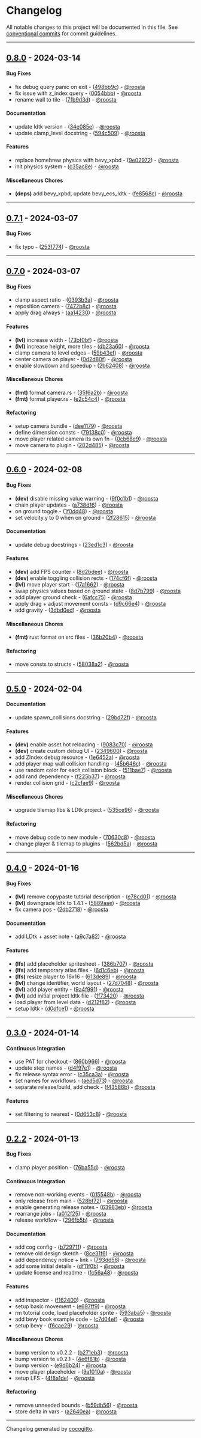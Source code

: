 # Changelog
All notable changes to this project will be documented in this file. See [conventional commits](https://www.conventionalcommits.org/) for commit guidelines.

- - -
## [0.8.0](https://github.com/roosta/deep_abyss/compare/0.7.1..0.8.0) - 2024-03-14
#### Bug Fixes
- fix debug query panic on exit - ([498bb9c](https://github.com/roosta/deep_abyss/commit/498bb9c2820d9fe31e31acb82332f4122f961c9d)) - [@roosta](https://github.com/roosta)
- fix issue with z_index query - ([0054bbb](https://github.com/roosta/deep_abyss/commit/0054bbb288b753b3f4243b063f66a68b1e89b20b)) - [@roosta](https://github.com/roosta)
- rename wall to tile - ([71b9d3d](https://github.com/roosta/deep_abyss/commit/71b9d3d427794c08524e0f041a22a90d6c405a6c)) - [@roosta](https://github.com/roosta)
#### Documentation
- update ldtk version - ([34e085e](https://github.com/roosta/deep_abyss/commit/34e085ee745827bf7ba879d9f3914b1e4d370a1d)) - [@roosta](https://github.com/roosta)
- update clamp_level docstring - ([594c509](https://github.com/roosta/deep_abyss/commit/594c5097a2b4e0ba4455d473b5a26514ba646d2e)) - [@roosta](https://github.com/roosta)
#### Features
- replace homebrew physics with bevy_xpbd - ([9e02972](https://github.com/roosta/deep_abyss/commit/9e02972d7c29c056137cfcea5caf887e31c3eb69)) - [@roosta](https://github.com/roosta)
- init physics system - ([c35ac8e](https://github.com/roosta/deep_abyss/commit/c35ac8eaae637258c813e20dd762935a8f3cc20b)) - [@roosta](https://github.com/roosta)
#### Miscellaneous Chores
- **(deps)** add bevy_xpbd, update bevy_ecs_ldtk - ([fe8568c](https://github.com/roosta/deep_abyss/commit/fe8568c908f0bcdbb64e7430a12a85bbc98c2291)) - [@roosta](https://github.com/roosta)

- - -

## [0.7.1](https://github.com/roosta/deep_abyss/compare/0.7.0..0.7.1) - 2024-03-07
#### Bug Fixes
- fix typo - ([253f774](https://github.com/roosta/deep_abyss/commit/253f774cdd7eaa078feae0a72b3628a55d0d91a1)) - [@roosta](https://github.com/roosta)

- - -

## [0.7.0](https://github.com/roosta/deep_abyss/compare/0.6.0..0.7.0) - 2024-03-07
#### Bug Fixes
- clamp aspect ratio - ([0393b3a](https://github.com/roosta/deep_abyss/commit/0393b3a9bc059271a86204aa2be268d91986e0c4)) - [@roosta](https://github.com/roosta)
- reposition camera - ([7472b8c](https://github.com/roosta/deep_abyss/commit/7472b8c2aabf2b2f6ad8d07f2b0e0e5f6b1992ed)) - [@roosta](https://github.com/roosta)
- apply drag always - ([aa14230](https://github.com/roosta/deep_abyss/commit/aa142300e090180cff7a15711266a6c37eb7a253)) - [@roosta](https://github.com/roosta)
#### Features
- **(lvl)** increase width - ([73bf0bf](https://github.com/roosta/deep_abyss/commit/73bf0bf1f3c4d7d85ad477c521dda6e3ff726d0b)) - [@roosta](https://github.com/roosta)
- **(lvl)** increase height, more tiles - ([db23a60](https://github.com/roosta/deep_abyss/commit/db23a60811a133117a25baef0cdda70c1c47a2e5)) - [@roosta](https://github.com/roosta)
- clamp camera to level edges - ([59b43ef](https://github.com/roosta/deep_abyss/commit/59b43eff9ce1a7bf3ae2ec1663087cff18aed2cb)) - [@roosta](https://github.com/roosta)
- center camera on player - ([0d2d80f](https://github.com/roosta/deep_abyss/commit/0d2d80f583725f589c9ace3d9ccfe784eba420e1)) - [@roosta](https://github.com/roosta)
- enable slowdown and speedup - ([2b62408](https://github.com/roosta/deep_abyss/commit/2b62408c0a3ae075cd0efbe3ae2ad8aa2804fbc5)) - [@roosta](https://github.com/roosta)
#### Miscellaneous Chores
- **(fmt)** format camera.rs - ([35f6a2b](https://github.com/roosta/deep_abyss/commit/35f6a2bef2043fcef59741e4258a702d3e02f58a)) - [@roosta](https://github.com/roosta)
- **(fmt)** format player.rs - ([e2c54c4](https://github.com/roosta/deep_abyss/commit/e2c54c468222d6261d2fe8380aff9ffe2aa3e756)) - [@roosta](https://github.com/roosta)
#### Refactoring
- setup camera bundle - ([dee1179](https://github.com/roosta/deep_abyss/commit/dee1179b72dce8210c8c4a46d500e2acec08c075)) - [@roosta](https://github.com/roosta)
- define dimension consts - ([79138c0](https://github.com/roosta/deep_abyss/commit/79138c047c5d899681ca69437e196d5ccb0dd830)) - [@roosta](https://github.com/roosta)
- move player related camera its own fn - ([0cb68e9](https://github.com/roosta/deep_abyss/commit/0cb68e9bcd67b92557a33a61e7a03a600d3b34c9)) - [@roosta](https://github.com/roosta)
- move camera to plugin - ([202d485](https://github.com/roosta/deep_abyss/commit/202d485bbde28b2d1771895ba9de8bfc90195ee7)) - [@roosta](https://github.com/roosta)

- - -

## [0.6.0](https://github.com/roosta/deep_abyss/compare/0.5.0..0.6.0) - 2024-02-08
#### Bug Fixes
- **(dev)** disable missing value warning - ([9f0c1b1](https://github.com/roosta/deep_abyss/commit/9f0c1b16cb673269da68e45d2f18f36d9730da2b)) - [@roosta](https://github.com/roosta)
- chain player updates - ([a738d16](https://github.com/roosta/deep_abyss/commit/a738d161b81a2cfd82f94b53975cab21993f2342)) - [@roosta](https://github.com/roosta)
- on ground toggle - ([1f0dd48](https://github.com/roosta/deep_abyss/commit/1f0dd4814e41fb68a2fd95c5b0f7d33754ac65c4)) - [@roosta](https://github.com/roosta)
- set velocity.y to 0 when on ground - ([2f28615](https://github.com/roosta/deep_abyss/commit/2f28615a0b89570ce7602e7d14dced200e538125)) - [@roosta](https://github.com/roosta)
#### Documentation
- update debug docstrings - ([23ed1c3](https://github.com/roosta/deep_abyss/commit/23ed1c389bb5bdef9f7709b84e7fc8450bba5500)) - [@roosta](https://github.com/roosta)
#### Features
- **(dev)** add FPS counter - ([8d2bdee](https://github.com/roosta/deep_abyss/commit/8d2bdeecbc66a2bac4594e46754d2f386a465cb7)) - [@roosta](https://github.com/roosta)
- **(dev)** enable toggling collision rects - ([174cf6f](https://github.com/roosta/deep_abyss/commit/174cf6fb5ddecd86af1ef5b088cc511e2090cd31)) - [@roosta](https://github.com/roosta)
- **(lvl)** move player start - ([17a1662](https://github.com/roosta/deep_abyss/commit/17a16628755eb0f99be03b03348e79e44a03371e)) - [@roosta](https://github.com/roosta)
- swap physics values based on ground state - ([8d7b799](https://github.com/roosta/deep_abyss/commit/8d7b799a2d9f3aad537ea1502f5a0ef9e6e8eb9e)) - [@roosta](https://github.com/roosta)
- add player ground check - ([6afcc75](https://github.com/roosta/deep_abyss/commit/6afcc7563df24e13f99f057f17a7054f18d6362b)) - [@roosta](https://github.com/roosta)
- apply drag + adjust movement consts - ([d9c66e4](https://github.com/roosta/deep_abyss/commit/d9c66e44437608c7a1deed7163d399ceb456c6bc)) - [@roosta](https://github.com/roosta)
- add gravity - ([3dbd0ed](https://github.com/roosta/deep_abyss/commit/3dbd0edf6b908e4d2d4852e740199fd2c7e7cf0e)) - [@roosta](https://github.com/roosta)
#### Miscellaneous Chores
- **(fmt)** rust format on src files - ([36b20b4](https://github.com/roosta/deep_abyss/commit/36b20b445b860d6f65f423eca76b544f448f69f7)) - [@roosta](https://github.com/roosta)
#### Refactoring
- move consts to structs - ([58038a2](https://github.com/roosta/deep_abyss/commit/58038a217aeb05757c33e41ef41ccdf28d67661a)) - [@roosta](https://github.com/roosta)

- - -

## [0.5.0](https://github.com/roosta/deep_abyss/compare/0.4.0..0.5.0) - 2024-02-04
#### Documentation
- update spawn_collisions docstring - ([29bd72f](https://github.com/roosta/deep_abyss/commit/29bd72fb6056ceb5a806f3f78fdaf6f9af5f9cd2)) - [@roosta](https://github.com/roosta)
#### Features
- **(dev)** enable asset hot reloading - ([9083c70](https://github.com/roosta/deep_abyss/commit/9083c705c07bea600dee35c25a3be6dc36038608)) - [@roosta](https://github.com/roosta)
- **(dev)** create custom debug UI - ([2349600](https://github.com/roosta/deep_abyss/commit/2349600b1b8f07306db1ba8c5310f2bc50c85e47)) - [@roosta](https://github.com/roosta)
- add ZIndex debug resource - ([1e6452a](https://github.com/roosta/deep_abyss/commit/1e6452af7a52c234ef69ce530d242e15c9f2dc18)) - [@roosta](https://github.com/roosta)
- add player map wall collision handling - ([45b646c](https://github.com/roosta/deep_abyss/commit/45b646c12f1a55e22fa8ebb7ae3afbcbb82f42ef)) - [@roosta](https://github.com/roosta)
- use random color for each collision block - ([511bae7](https://github.com/roosta/deep_abyss/commit/511bae7b6a590907358ca950d8a0345607a83cf1)) - [@roosta](https://github.com/roosta)
- add rand dependency - ([f225b37](https://github.com/roosta/deep_abyss/commit/f225b37118afed0e2e23ca3e7a8bc956cb06d74f)) - [@roosta](https://github.com/roosta)
- render collision grid - ([c2cfae9](https://github.com/roosta/deep_abyss/commit/c2cfae97af00095c9bffd513d32581a489b10a60)) - [@roosta](https://github.com/roosta)
#### Miscellaneous Chores
- upgrade tilemap libs & LDtk project - ([535ce96](https://github.com/roosta/deep_abyss/commit/535ce96f07e90107a057587cc4a780c4f92a6021)) - [@roosta](https://github.com/roosta)
#### Refactoring
- move debug code to new module - ([70630c8](https://github.com/roosta/deep_abyss/commit/70630c880343a1b919046c90ea9302e76425ad21)) - [@roosta](https://github.com/roosta)
- change player & tilemap to plugins - ([562bd5a](https://github.com/roosta/deep_abyss/commit/562bd5a09dae548194b9310e9061a4a4ff442654)) - [@roosta](https://github.com/roosta)

- - -

## [0.4.0](https://github.com/roosta/deep_abyss/compare/0.3.0..0.4.0) - 2024-01-16
#### Bug Fixes
- **(lvl)** remove copypaste tutorial description - ([e78cd01](https://github.com/roosta/deep_abyss/commit/e78cd010a24ff335c049b3cb8e8a1236b3db8c59)) - [@roosta](https://github.com/roosta)
- **(lvl)** downgrade ldtk to 1.4.1 - ([5889aae](https://github.com/roosta/deep_abyss/commit/5889aaedaab5a2ee23626b8259690f03b46b3df8)) - [@roosta](https://github.com/roosta)
- fix camera pos - ([2db2718](https://github.com/roosta/deep_abyss/commit/2db271868d21e2ee3b80e4e7e1a8577a02fe8961)) - [@roosta](https://github.com/roosta)
#### Documentation
- add LDtk + asset note - ([a9c7a82](https://github.com/roosta/deep_abyss/commit/a9c7a82c547ddf16333411022648608e0f914c54)) - [@roosta](https://github.com/roosta)
#### Features
- **(lfs)** add placeholder spritesheet - ([386b707](https://github.com/roosta/deep_abyss/commit/386b707a43190435789faa70e8fa75621cb959a6)) - [@roosta](https://github.com/roosta)
- **(lfs)** add temporary atlas files - ([6d1c6eb](https://github.com/roosta/deep_abyss/commit/6d1c6eb7b4af585a2ec10cdd89e2d5b929690e45)) - [@roosta](https://github.com/roosta)
- **(lfs)** resize player to 16x16 - ([613de89](https://github.com/roosta/deep_abyss/commit/613de894dd9c5e4cc5683039c00bb89ce8049b41)) - [@roosta](https://github.com/roosta)
- **(lvl)** change identifier, world layout - ([27d7048](https://github.com/roosta/deep_abyss/commit/27d7048a5d87c0841bbc2e99474de56effd03e55)) - [@roosta](https://github.com/roosta)
- **(lvl)** add player entity - ([9a4f991](https://github.com/roosta/deep_abyss/commit/9a4f991e45dada35995894b40a76ac5c3ea5fd39)) - [@roosta](https://github.com/roosta)
- **(lvl)** add initial project ldtk file - ([1f73420](https://github.com/roosta/deep_abyss/commit/1f734209e4e13718143756616c43ac040b50f460)) - [@roosta](https://github.com/roosta)
- load player from level data - ([d212f82](https://github.com/roosta/deep_abyss/commit/d212f82919845c4b4fd4a579697b8ffb2e169a2b)) - [@roosta](https://github.com/roosta)
- setup ldtk - ([d0dfce1](https://github.com/roosta/deep_abyss/commit/d0dfce138a3fd76069f7b4ca3f2cffd8727afb10)) - [@roosta](https://github.com/roosta)

- - -

## [0.3.0](https://github.com/roosta/deep_abyss/compare/0.2.2..0.3.0) - 2024-01-14
#### Continuous Integration
- use PAT for checkout - ([860b966](https://github.com/roosta/deep_abyss/commit/860b9668b2963e29d1d495e2cf80a372de71cef8)) - [@roosta](https://github.com/roosta)
- update step names - ([d4f97e1](https://github.com/roosta/deep_abyss/commit/d4f97e116b0c65c79c709d083d3673e933a1575d)) - [@roosta](https://github.com/roosta)
- fix release syntax error - ([c35ca3a](https://github.com/roosta/deep_abyss/commit/c35ca3ad2b79937eb2e5e9197e7726298832dfb5)) - [@roosta](https://github.com/roosta)
- set names for workflows - ([aed5d73](https://github.com/roosta/deep_abyss/commit/aed5d73e70e3e4cd53c74990fd68cdb66566879a)) - [@roosta](https://github.com/roosta)
- separate release/build, add check - ([f43586b](https://github.com/roosta/deep_abyss/commit/f43586b706a5ddc568f249e2de84d3f0af17b3f2)) - [@roosta](https://github.com/roosta)
#### Features
- set filtering to nearest - ([0d653c8](https://github.com/roosta/deep_abyss/commit/0d653c8c35696a831c38df93812d32b70ffa91dc)) - [@roosta](https://github.com/roosta)
- - -

## [0.2.2](https://github.com/roosta/deep_abyss/compare/1a6719c1d75238091ab0c80c58d67d4bcc20e520..0.2.2) - 2024-01-13
#### Bug Fixes
- clamp player position - ([76ba55d](https://github.com/roosta/deep_abyss/commit/76ba55d8c137f2a9cea817720897d10c6838c2b6)) - [@roosta](https://github.com/roosta)
#### Continuous Integration
- remove non-working events - ([015548b](https://github.com/roosta/deep_abyss/commit/015548ba6430fc59f3474cefc16ec0e71ae1cbc0)) - [@roosta](https://github.com/roosta)
- only release from main - ([528bf72](https://github.com/roosta/deep_abyss/commit/528bf72b76416b5f1bb00bfef864ce899860788e)) - [@roosta](https://github.com/roosta)
- enable generating release notes - ([63983eb](https://github.com/roosta/deep_abyss/commit/63983eb8c4b16a48cf46df4dd84814847bd6e3bb)) - [@roosta](https://github.com/roosta)
- rearrange jobs - ([a012f25](https://github.com/roosta/deep_abyss/commit/a012f2582623bbce666bc0700d49739c1f2cfb8d)) - [@roosta](https://github.com/roosta)
- release workflow - ([296fb5b](https://github.com/roosta/deep_abyss/commit/296fb5bbbee7d4ab7e93963b1dbcb24aabc8ec2e)) - [@roosta](https://github.com/roosta)
#### Documentation
- add cog config - ([b729711](https://github.com/roosta/deep_abyss/commit/b72971172ac95c0601f682f3e50fdfe47a860716)) - [@roosta](https://github.com/roosta)
- remove old design sketch - ([8ce31f6](https://github.com/roosta/deep_abyss/commit/8ce31f640c903b8b10c74092eaf8c4eec3f27817)) - [@roosta](https://github.com/roosta)
- add dependency notice + link - ([793dd56](https://github.com/roosta/deep_abyss/commit/793dd5622d7d4e2eda2c925193ffef18dfa12c4c)) - [@roosta](https://github.com/roosta)
- add some initial details - ([df11f0b](https://github.com/roosta/deep_abyss/commit/df11f0b318db9aa3c25a5fe074d738b58d96ba84)) - [@roosta](https://github.com/roosta)
- update license and readme - ([fc56a48](https://github.com/roosta/deep_abyss/commit/fc56a48948bd0aaa3efb8ca1fc8d1705e81970e4)) - [@roosta](https://github.com/roosta)
#### Features
- add inspector - ([f162400](https://github.com/roosta/deep_abyss/commit/f16240016d0acd592e4b235b89f349423da9bd52)) - [@roosta](https://github.com/roosta)
- setup basic movement - ([e697ff9](https://github.com/roosta/deep_abyss/commit/e697ff9c6596c7d8dddd04c3c2877ef5b299d2f8)) - [@roosta](https://github.com/roosta)
- rm tutorial code, load placeholder sprite - ([593aba5](https://github.com/roosta/deep_abyss/commit/593aba59499a57fd85dd687c08cf6e9ce220ea4e)) - [@roosta](https://github.com/roosta)
- add bevy book example code - ([c7d04ef](https://github.com/roosta/deep_abyss/commit/c7d04efc4a6426012f74ad4e595c18f79660e4b2)) - [@roosta](https://github.com/roosta)
- setup bevy - ([f6cae29](https://github.com/roosta/deep_abyss/commit/f6cae293750498bd9bf341dfdc5ff22c8af0d732)) - [@roosta](https://github.com/roosta)
#### Miscellaneous Chores
- bump version to v0.2.2 - ([b271eb3](https://github.com/roosta/deep_abyss/commit/b271eb3fb1bcaf868e6ac991d23d901cb3fab708)) - [@roosta](https://github.com/roosta)
- bump version to v0.2.1 - ([4e6f81b](https://github.com/roosta/deep_abyss/commit/4e6f81b299403373d103bb045c28637240068da2)) - [@roosta](https://github.com/roosta)
- bump version - ([e9d6b24](https://github.com/roosta/deep_abyss/commit/e9d6b24047bfb929238f09f0feddc6f6ebd2a663)) - [@roosta](https://github.com/roosta)
- move player placeholder - ([9a1010a](https://github.com/roosta/deep_abyss/commit/9a1010a1615dd7612d59502e476345f4a123ea16)) - [@roosta](https://github.com/roosta)
- setup LFS - ([4f8a1de](https://github.com/roosta/deep_abyss/commit/4f8a1de387261e9b192d2b9ed2a6a0cb1e7e4a72)) - [@roosta](https://github.com/roosta)
#### Refactoring
- remove unneeded bounds - ([b59db56](https://github.com/roosta/deep_abyss/commit/b59db56d8c10b7b04fa312ec760992dfaa8db809)) - [@roosta](https://github.com/roosta)
- store delta in vars - ([a2640ea](https://github.com/roosta/deep_abyss/commit/a2640ea1316980a8f9c2bc06b6a56f9b51381c07)) - [@roosta](https://github.com/roosta)

- - -

Changelog generated by [cocogitto](https://github.com/cocogitto/cocogitto).